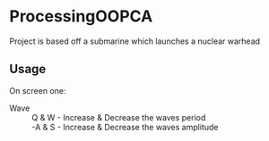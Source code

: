 # ProcessingOOPCA

Project is based off a submarine which launches a nuclear warhead
<br>
<h2>Usage</h2>
On screen one:
<dl>
<dt>Wave</dt>
<dd>Q & W - Increase & Decrease the waves period</dd>
<dd>-A & S - Increase & Decrease the waves amplitude</dd>
</dl>

   
